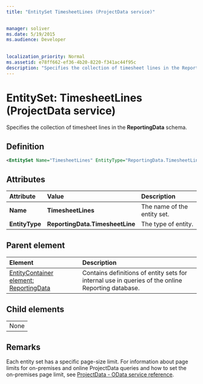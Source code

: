 ```yaml
---
title: "EntitySet TimesheetLines (ProjectData service)"

 
manager: soliver
ms.date: 5/19/2015
ms.audience: Developer
 
 
localization_priority: Normal
ms.assetid: e78ff662-ef36-4b20-8220-f341ac44f95c
description: "Specifies the collection of timesheet lines in the ReportingData schema."
---
```


# EntitySet: TimesheetLines (ProjectData service)

Specifies the collection of timesheet lines in the **ReportingData** schema. 
  
## Definition

```XML
<EntitySet Name="TimesheetLines" EntityType="ReportingData.TimesheetLine" />

```

## Attributes

|**Attribute**|**Value**|**Description**|
|:-----|:-----|:-----|
|**Name** <br/> |**TimesheetLines** <br/> |The name of the entity set.  <br/> |
|**EntityType** <br/> |**ReportingData.TimesheetLine** <br/> |The type of entity.  <br/> |
   
## Parent element

|**Element**|**Description**|
|:-----|:-----|
|[EntityContainer element: ReportingData](entitycontainer-reportingdata-projectdata-service.md) <br/> |Contains definitions of entity sets for internal use in queries of the online Reporting database.  <br/> |
   
## Child elements

||
|:-----|
|None |
   
## Remarks

Each entity set has a specific page-size limit. For information about page limits for on-premises and online ProjectData queries and how to set the on-premises page limit, see [ProjectData - OData service reference](projectdataproject-odata-service-reference.md).
  

